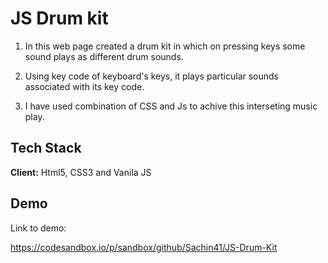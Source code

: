 
# JS Drum kit

1. In this web page created a drum kit in which on pressing keys some sound plays as different drum sounds.
2. Using key code of keyboard's keys, it plays particular sounds associated with its key code.

3. I have used combination of CSS and Js to achive this interseting music play.


## Tech Stack

**Client:** Html5, CSS3 and Vanila JS


## Demo

Link to demo:

https://codesandbox.io/p/sandbox/github/Sachin41/JS-Drum-Kit
